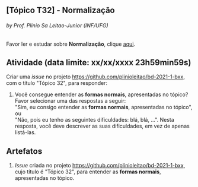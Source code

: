 ## [Tópico T32] - Normalização
###### *by Prof. Plinio Sa Leitao-Junior (INF/UFG)*

Favor ler e estudar sobre **Normalização**, clique [aqui](../media/bd-2021-1-normalizacao.pdf).
## Atividade (data limite: **xx/xx/xxxx 23h59min59s**)

Criar uma _issue_ no projeto https://github.com/plinioleitao/bd-2021-1-bxx, com o título "Tópico 32", para responder: 

1. Você consegue entender as **formas normais**, apresentadas no tópico?<br>
Favor selecionar uma das respostas a seguir:<br>
"Sim, eu consigo entender as **formas normais**, apresentadas no tópico", ou<br>
"Não, pois eu tenho as seguintes dificuldades: blá, blá, ...". Nesta resposta, você deve descrever as suas dificuldades, em vez de apenas listá-las.

## Artefatos

1. _Issue_ criada no projeto https://github.com/plinioleitao/bd-2021-1-bxx, cujo título é "Tópico 32", para entender as **formas normais**, apresentadas no tópico.
